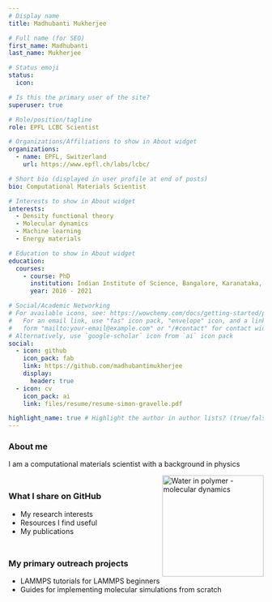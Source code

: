 ```yaml
---
# Display name
title: Madhubanti Mukherjee

# Full name (for SEO)
first_name: Madhubanti
last_name: Mukherjee

# Status emoji
status:
  icon:

# Is this the primary user of the site?
superuser: true

# Role/position/tagline
role: EPFL LCBC Scientist

# Organizations/Affiliations to show in About widget
organizations:
  - name: EPFL, Switzerland
    url: https://www.epfl.ch/labs/lcbc/

# Short bio (displayed in user profile at end of posts)
bio: Computational Materials Scientist

# Interests to show in About widget
interests:
  - Density functional theory
  - Molecular dynamics
  - Machine learning
  - Energy materials

# Education to show in About widget
education:
  courses:
    - course: PhD 
      institution: Indian Institute of Science, Bangalore, Karanataka, India
      year: 2016 - 2021

# Social/Academic Networking
# For available icons, see: https://wowchemy.com/docs/getting-started/page-builder/#icons
#   For an email link, use "fas" icon pack, "envelope" icon, and a link in the
#   form "mailto:your-email@example.com" or "/#contact" for contact widget.
# Alternatively, use `google-scholar` icon from `ai` icon pack
social:
  - icon: github
    icon_pack: fab
    link: https://github.com/madhubantimukherjee
    display:
      header: true
  - icon: cv
    icon_pack: ai
    link: files/resume/resume-simon-gravelle.pdf

highlight_name: true # Highlight the author in author lists? (true/false)
---
```


### About me ##

I am a computational materials scientist with a background in physics

<a href="https://github.com/madhubantimukherjee" target="_blank" style="float: right">
  <img src="https://raw.githubusercontent.com/madhubantimukherjee/madhubantimukherjee.github.io/refs/heads/main/static/img/water-in-polymer.png" alt="Water in polymer - molecular dynamics" width="200">
</a>

<span style="display: block; height: 8px;"></span>

### What I share on <a href="https://github.com/madhubantimukherjee" target="_blank" style="text-decoration: none;">GitHub</a> ##

  - My research interests
  - Resources I find useful
  - My publications

<span style="display: block; height: 8px;"></span>

### My primary outreach projects ##

  - <a href="https://github.com/lammpstutorials" target="_blank" style="text-decoration: none;">LAMMPS tutorials</a> for LAMMPS beginners
  - <a href="https://github.com/mdcourse" target="_blank" style="text-decoration: none;">Guides</a> for implementing molecular simulations from scratch


